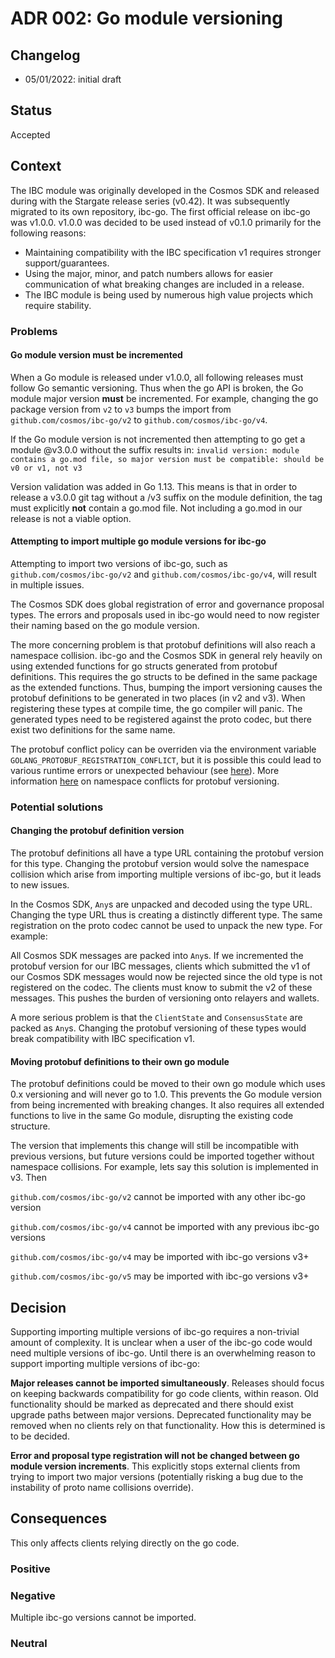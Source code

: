 # ADR 002: Go module versioning

## Changelog
* 05/01/2022: initial draft

## Status

Accepted

## Context

The IBC module was originally developed in the Cosmos SDK and released during with the Stargate release series (v0.42).
It was subsequently migrated to its own repository, ibc-go.
The first official release on ibc-go was v1.0.0. 
v1.0.0 was decided to be used instead of v0.1.0 primarily for the following reasons:
- Maintaining compatibility with the IBC specification v1 requires stronger support/guarantees.
- Using the major, minor, and patch numbers allows for easier communication of what breaking changes are included in a release.
- The IBC module is being used by numerous high value projects which require stability.

### Problems

#### Go module version must be incremented

When a Go module is released under v1.0.0, all following releases must follow Go semantic versioning.
Thus when the go API is broken, the Go module major version **must** be incremented. 
For example, changing the go package version from `v2` to `v3` bumps the import from `github.com/cosmos/ibc-go/v2` to `github.com/cosmos/ibc-go/v4`.

If the Go module version is not incremented then attempting to go get a module @v3.0.0 without the suffix results in:
`invalid version: module contains a go.mod file, so major version must be compatible: should be v0 or v1, not v3`

Version validation was added in Go 1.13. This means is that in order to release a v3.0.0 git tag without a /v3 suffix on the module definition, the tag must explicitly **not** contain a go.mod file.
Not including a go.mod in our release is not a viable option.

#### Attempting to import multiple go module versions for ibc-go

Attempting to import two versions of ibc-go, such as `github.com/cosmos/ibc-go/v2` and `github.com/cosmos/ibc-go/v4`, will result in multiple issues. 

The Cosmos SDK does global registration of error and governance proposal types. 
The errors and proposals used in ibc-go would need to now register their naming based on the go module version.

The more concerning problem is that protobuf definitions will also reach a namespace collision.
ibc-go and the Cosmos SDK in general rely heavily on using extended functions for go structs generated from protobuf definitions.
This requires the go structs to be defined in the same package as the extended functions. 
Thus, bumping the import versioning causes the protobuf definitions to be generated in two places (in v2 and v3). 
When registering these types at compile time, the go compiler will panic.
The generated types need to be registered against the proto codec, but there exist two definitions for the same name.

The protobuf conflict policy can be overriden via the environment variable `GOLANG_PROTOBUF_REGISTRATION_CONFLICT`, but it is possible this could lead to various runtime errors or unexpected behaviour (see [here](https://github.com/protocolbuffers/protobuf-go/blob/master/reflect/protoregistry/registry.go#L46)).
More information [here](https://developers.google.com/protocol-buffers/docs/reference/go/faq#namespace-conflict) on namespace conflicts for protobuf versioning.

### Potential solutions

#### Changing the protobuf definition version

The protobuf definitions all have a type URL containing the protobuf version for this type. 
Changing the protobuf version would solve the namespace collision which arise from importing multiple versions of ibc-go, but it leads to new issues. 

In the Cosmos SDK, `Any`s are unpacked and decoded using the type URL.
Changing the type URL thus is creating a distinctly different type. 
The same registration on the proto codec cannot be used to unpack the new type.
For example:

All Cosmos SDK messages are packed into `Any`s. If we incremented the protobuf version for our IBC messages, clients which submitted the v1 of our Cosmos SDK messages would now be rejected since the old type is not registered on the codec.
The clients must know to submit the v2 of these messages. This pushes the burden of versioning onto relayers and wallets.

A more serious problem is that the `ClientState` and `ConsensusState` are packed as `Any`s. Changing the protobuf versioning of these types would break compatibility with IBC specification v1.

#### Moving protobuf definitions to their own go module

The protobuf definitions could be moved to their own go module which uses 0.x versioning and will never go to 1.0.
This prevents the Go module version from being incremented with breaking changes.
It also requires all extended functions to live in the same Go module, disrupting the existing code structure.

The version that implements this change will still be incompatible with previous versions, but future versions could be imported together without namespace collisions.
For example, lets say this solution is implemented in v3. Then

`github.com/cosmos/ibc-go/v2` cannot be imported with any other ibc-go version

`github.com/cosmos/ibc-go/v4` cannot be imported with any previous ibc-go versions

`github.com/cosmos/ibc-go/v4` may be imported with ibc-go versions v3+

`github.com/cosmos/ibc-go/v5` may be imported with ibc-go versions v3+

## Decision

Supporting importing multiple versions of ibc-go requires a non-trivial amount of complexity.
It is unclear when a user of the ibc-go code would need multiple versions of ibc-go. 
Until there is an overwhelming reason to support importing multiple versions of ibc-go:

**Major releases cannot be imported simultaneously**.
Releases should focus on keeping backwards compatibility for go code clients, within reason. 
Old functionality should be marked as deprecated and there should exist upgrade paths between major versions. 
Deprecated functionality may be removed when no clients rely on that functionality.
How this is determined is to be decided.

**Error and proposal type registration will not be changed between go module version increments**.
This explicitly stops external clients from trying to import two major versions (potentially risking a bug due to the instability of proto name collisions override).

## Consequences

This only affects clients relying directly on the go code. 

### Positive

### Negative

Multiple ibc-go versions cannot be imported.

### Neutral

